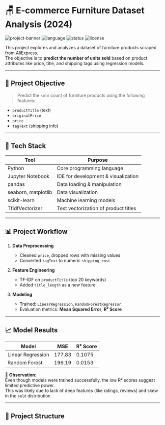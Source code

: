 # 🪑 E-commerce Furniture Dataset Analysis (2024)

![project-banner](https://img.shields.io/badge/Project-Type-Data%20Analysis-blue)
![language](https://img.shields.io/badge/Python-3.9%2B-green)
![status](https://img.shields.io/badge/Status-Completed-brightgreen)
![license](https://img.shields.io/badge/License-MIT-lightgrey)

This project explores and analyzes a dataset of furniture products scraped from AliExpress.  
The objective is to **predict the number of units sold** based on product attributes like price, title, and shipping tags using regression models.

---

## 📌 Project Objective

> Predict the `sold` count of furniture products using the following features:
- `productTitle` (text)
- `originalPrice`
- `price`
- `tagText` (shipping info)

---

## 🧰 Tech Stack

| Tool | Purpose |
|------|---------|
| Python | Core programming language |
| Jupyter Notebook | IDE for development & visualization |
| pandas | Data loading & manipulation |
| seaborn, matplotlib | Data visualization |
| scikit-learn | Machine learning models |
| TfidfVectorizer | Text vectorization of product titles |

---

## 📊 Project Workflow

1. **Data Preprocessing**  
   - Cleaned `price`, dropped rows with missing values  
   - Converted `tagText` to numeric `shipping_cost`

2. **Feature Engineering**  
   - TF-IDF on `productTitle` (top 20 keywords)  
   - Added `title_length` as a new feature

3. **Modeling**  
   - Trained: `LinearRegression`, `RandomForestRegressor`  
   - Evaluation metrics: **Mean Squared Error**, **R² Score**

---

## 📈 Model Results

| Model             | MSE       | R² Score     |
|------------------|-----------|--------------|
| Linear Regression| 177.83    | 0.1075       |
| Random Forest    | 196.19    | 0.0153       |

🔎 **Observation**:  
Even though models were trained successfully, the low R² scores suggest limited predictive power.  
This was likely due to lack of deep features (like ratings, reviews) and skew in the `sold` distribution.

---

## 📁 Project Structure

